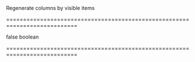 <!--**
/*-------------------------------------------
    Auto-generated file. Do not modify.
-------------------------------------------

**-->
<!--d-->Regenerate columns by visible items<!--/d-->
===========================================================================
<!--hidden--><!--/hidden-->
<!--default-->false<!--/default-->
<!--type-->boolean<!--/type-->
===========================================================================

<!--shortDescription-->

<!--/shortDescription-->

<!--fullDescription-->

<!--/fullDescription-->